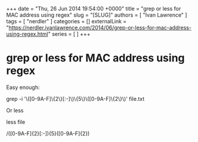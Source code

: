+++
date = "Thu, 26 Jun 2014 19:54:00 +0000"
title = "grep or less for MAC address using regex"
slug = "[SLUG]"
authors = [ "Ivan Lawrence" ]
tags = [ "nerdler" ]
categories = []
externalLink = "https://nerdler.ivanlawrence.com/2014/06/grep-or-less-for-mac-address-using-regex.html"
series = [ ]
+++

# grep or less for MAC address using regex

Easy enough:  
  

grep -i '\\(\[0-9A-F\]\\{2\\}\[:-\]\\)\\{5\\}\\(\[0-9A-F\]\\{2\\}\\)' file.txt

  

Or less

less file

/(\[0-9A-F\]{2}\[:-\]){5}(\[0-9A-F\]{2})